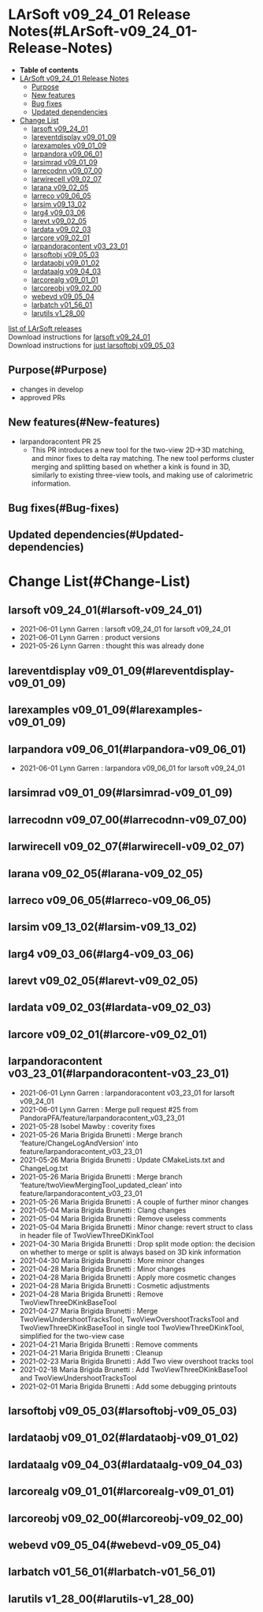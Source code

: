 LArSoft v09\_24\_01 Release Notes(#LArSoft-v09_24_01-Release-Notes)
======================================================================

-   **Table of contents**
-   [LArSoft v09\_24\_01 Release Notes](#LArSoft-v09_24_01-Release-Notes)
    -   [Purpose](#Purpose)
    -   [New features](#New-features)
    -   [Bug fixes](#Bug-fixes)
    -   [Updated dependencies](#Updated-dependencies)
-   [Change List](#Change-List)
    -   [larsoft v09\_24\_01](#larsoft-v09_24_01)
    -   [lareventdisplay v09\_01\_09](#lareventdisplay-v09_01_09)
    -   [larexamples v09\_01\_09](#larexamples-v09_01_09)
    -   [larpandora v09\_06\_01](#larpandora-v09_06_01)
    -   [larsimrad v09\_01\_09](#larsimrad-v09_01_09)
    -   [larrecodnn v09\_07\_00](#larrecodnn-v09_07_00)
    -   [larwirecell v09\_02\_07](#larwirecell-v09_02_07)
    -   [larana v09\_02\_05](#larana-v09_02_05)
    -   [larreco v09\_06\_05](#larreco-v09_06_05)
    -   [larsim v09\_13\_02](#larsim-v09_13_02)
    -   [larg4 v09\_03\_06](#larg4-v09_03_06)
    -   [larevt v09\_02\_05](#larevt-v09_02_05)
    -   [lardata v09\_02\_03](#lardata-v09_02_03)
    -   [larcore v09\_02\_01](#larcore-v09_02_01)
    -   [larpandoracontent v03\_23\_01](#larpandoracontent-v03_23_01)
    -   [larsoftobj v09\_05\_03](#larsoftobj-v09_05_03)
    -   [lardataobj v09\_01\_02](#lardataobj-v09_01_02)
    -   [lardataalg v09\_04\_03](#lardataalg-v09_04_03)
    -   [larcorealg v09\_01\_01](#larcorealg-v09_01_01)
    -   [larcoreobj v09\_02\_00](#larcoreobj-v09_02_00)
    -   [webevd v09\_05\_04](#webevd-v09_05_04)
    -   [larbatch v01\_56\_01](#larbatch-v01_56_01)
    -   [larutils v1\_28\_00](#larutils-v1_28_00)

[list of LArSoft releases](LArSoft_release_list)\
Download instructions for [larsoft v09\_24\_01](http://scisoft.fnal.gov/scisoft/bundles/larsoft/v09_24_01/larsoft-v09_24_01.html)\
Download instructions for [just larsoftobj v09\_05\_03](http://scisoft.fnal.gov/scisoft/bundles/larsoftobj/v09_05_03/larsoftobj-v09_05_03.html)

Purpose(#Purpose)
--------------------

-   changes in develop
-   approved PRs

New features(#New-features)
------------------------------

-   larpandoracontent PR 25
    -   This PR introduces a new tool for the two-view 2D-\>3D matching, and minor fixes to delta ray matching. The new tool performs cluster merging and splitting based on whether a kink is found in 3D, similarly to existing three-view tools, and making use of calorimetric information.

Bug fixes(#Bug-fixes)
------------------------

Updated dependencies(#Updated-dependencies)
----------------------------------------------

Change List(#Change-List)
============================

larsoft v09\_24\_01(#larsoft-v09_24_01)
------------------------------------------

-   2021-06-01 Lynn Garren : larsoft v09\_24\_01 for larsoft v09\_24\_01
-   2021-06-01 Lynn Garren : product versions
-   2021-05-26 Lynn Garren : thought this was already done

lareventdisplay v09\_01\_09(#lareventdisplay-v09_01_09)
----------------------------------------------------------

larexamples v09\_01\_09(#larexamples-v09_01_09)
--------------------------------------------------

larpandora v09\_06\_01(#larpandora-v09_06_01)
------------------------------------------------

-   2021-06-01 Lynn Garren : larpandora v09\_06\_01 for larsoft v09\_24\_01

larsimrad v09\_01\_09(#larsimrad-v09_01_09)
----------------------------------------------

larrecodnn v09\_07\_00(#larrecodnn-v09_07_00)
------------------------------------------------

larwirecell v09\_02\_07(#larwirecell-v09_02_07)
--------------------------------------------------

larana v09\_02\_05(#larana-v09_02_05)
----------------------------------------

larreco v09\_06\_05(#larreco-v09_06_05)
------------------------------------------

larsim v09\_13\_02(#larsim-v09_13_02)
----------------------------------------

larg4 v09\_03\_06(#larg4-v09_03_06)
--------------------------------------

larevt v09\_02\_05(#larevt-v09_02_05)
----------------------------------------

lardata v09\_02\_03(#lardata-v09_02_03)
------------------------------------------

larcore v09\_02\_01(#larcore-v09_02_01)
------------------------------------------

larpandoracontent v03\_23\_01(#larpandoracontent-v03_23_01)
--------------------------------------------------------------

-   2021-06-01 Lynn Garren : larpandoracontent v03\_23\_01 for larsoft v09\_24\_01
-   2021-06-01 Lynn Garren : Merge pull request \#25 from PandoraPFA/feature/larpandoracontent\_v03\_23\_01
-   2021-05-28 Isobel Mawby : coverity fixes
-   2021-05-26 Maria Brigida Brunetti : Merge branch ‘feature/ChangeLogAndVersion’ into feature/larpandoracontent\_v03\_23\_01
-   2021-05-26 Maria Brigida Brunetti : Update CMakeLists.txt and ChangeLog.txt
-   2021-05-26 Maria Brigida Brunetti : Merge branch ‘feature/twoViewMergingTool\_updated\_clean’ into feature/larpandoracontent\_v03\_23\_01
-   2021-05-26 Maria Brigida Brunetti : A couple of further minor changes
-   2021-05-04 Maria Brigida Brunetti : Clang changes
-   2021-05-04 Maria Brigida Brunetti : Remove useless comments
-   2021-05-04 Maria Brigida Brunetti : Minor change: revert struct to class in header file of TwoViewThreeDKinkTool
-   2021-04-30 Maria Brigida Brunetti : Drop split mode option: the decision on whether to merge or split is always based on 3D kink information
-   2021-04-30 Maria Brigida Brunetti : More minor changes
-   2021-04-28 Maria Brigida Brunetti : Minor changes
-   2021-04-28 Maria Brigida Brunetti : Apply more cosmetic changes
-   2021-04-28 Maria Brigida Brunetti : Cosmetic adjustments
-   2021-04-28 Maria Brigida Brunetti : Remove TwoViewThreeDKinkBaseTool
-   2021-04-27 Maria Brigida Brunetti : Merge TwoViewUndershootTracksTool, TwoViewOvershootTracksTool and TwoViewThreeDKinkBaseTool in single tool TwoViewThreeDKinkTool, simplified for the two-view case
-   2021-04-21 Maria Brigida Brunetti : Remove comments
-   2021-04-21 Maria Brigida Brunetti : Cleanup
-   2021-02-23 Maria Brigida Brunetti : Add Two view overshoot tracks tool
-   2021-02-18 Maria Brigida Brunetti : Add TwoViewThreeDKinkBaseTool and TwoViewUndershootTracksTool
-   2021-02-01 Maria Brigida Brunetti : Add some debugging printouts

larsoftobj v09\_05\_03(#larsoftobj-v09_05_03)
------------------------------------------------

lardataobj v09\_01\_02(#lardataobj-v09_01_02)
------------------------------------------------

lardataalg v09\_04\_03(#lardataalg-v09_04_03)
------------------------------------------------

larcorealg v09\_01\_01(#larcorealg-v09_01_01)
------------------------------------------------

larcoreobj v09\_02\_00(#larcoreobj-v09_02_00)
------------------------------------------------

webevd v09\_05\_04(#webevd-v09_05_04)
----------------------------------------

larbatch v01\_56\_01(#larbatch-v01_56_01)
--------------------------------------------

larutils v1\_28\_00(#larutils-v1_28_00)
------------------------------------------
